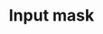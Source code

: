 ---
category: Components
component:
  status: ready
  package: usa-input-mask
  dependencies: usa-input
permalink: /components/input-mask/
redirect_from:
- /form-controls/11-text-input/
title: Input mask
type: component
lead: An input mask is a string of characters that indicates the format of valid input values.
subnav:
- text: Preview
  href: '#input-mask-preview'
- text: Code
  href: '#input-mask-code'
- text: Guidance
  href: '#input-mask-guidance'
- text: Package
  href: '#input-mask-package'
tags:
  - input
  - form
  - input mask
---